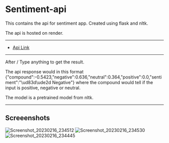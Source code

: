 # Sentiment-api
This contains the api for sentiment app. Created using flask and nltk.

The api is hosted on render.

---

- [Api Link](https://sentiment-api-jxid.onrender.com)

---

After / Type anything to get the result. 

The api response would in this format {"compound":-0.5423,"negative":0.636,"neutral":0.364,"positive":0.0,"sentiment":"\ud83d\ude2d Negative"} where the compound would tell if the input is positive, negative or neutral. 

The model is a pretrained model from nltk. 

---


## Screeenshots
![Screenshot_20230216_234512](https://user-images.githubusercontent.com/63343297/219453148-7a537532-67b8-42f5-b9b1-a64a97d1672f.png)
![Screenshot_20230216_234530](https://user-images.githubusercontent.com/63343297/219453152-9e781906-a7e4-4881-bf26-737da60fe48f.png)
![Screenshot_20230216_234445](https://user-images.githubusercontent.com/63343297/219453154-319f95f5-bce5-4a17-913c-6f6a1635dd1b.png)
